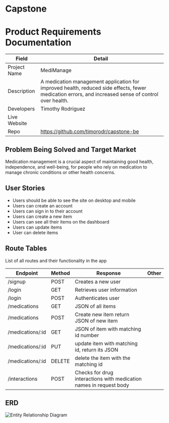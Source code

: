 # Capstone

# Product Requirements Documentation
| Field | Detail |
|-------|--------|
| Project Name | MediManage |
| Description | A medication management application for improved health, reduced side effects, fewer medication errors, and increased sense of control over health. |
| Developers | Timothy Rodriguez |
| Live Website |  |
| Repo | https://github.com/timorodr/capstone-be |

## Problem Being Solved and Target Market

Medication management is a crucial aspect of maintaining good health, independence, and well-being, for people who rely on medication to manage chronic conditions or other health concerns.

## User Stories


- Users should be able to see the site on desktop and mobile
- Users can create an account
- Users can sign in to their account
- Users can create a new item
- Users can see all their items on the dashboard
- Users can update items
- User can delete items

## Route Tables

List of all routes and their functionality in the app

| Endpoint | Method | Response | Other |
| -------- | ------ | -------- | ----- |
| /signup | POST | Creates a new user | |
| /login | GET | Retrieves user information | |
| /login | POST | Authenticates user | |
| /medications | GET | JSON of all items | |
| /medications | POST | Create new item return JSON of new item | |
| /medications/:id | GET | JSON of item with matching id number | |
| /medications/:id | PUT | update item with matching id, return its JSON |  |
| /medications/:id | DELETE | delete the item with the matching id | |
| /interactions | POST | Checks for drug interactions with medication names in request body | |



## ERD
![Entity Relationship Diagram](https://i.imgur.com/0Gxp1Cy.png)
